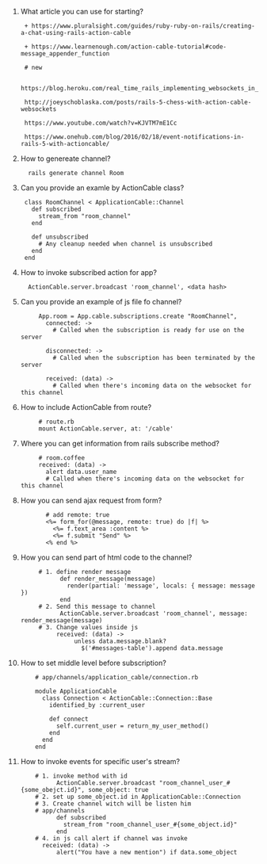 1. What article you can use for starting?
      
        + https://www.pluralsight.com/guides/ruby-ruby-on-rails/creating-a-chat-using-rails-action-cable
        
        + https://www.learnenough.com/action-cable-tutorial#code-message_appender_function
        
        # new
        
        https://blog.heroku.com/real_time_rails_implementing_websockets_in_rails_5_with_action_cable
        
        http://joeyschoblaska.com/posts/rails-5-chess-with-action-cable-websockets
        
        https://www.youtube.com/watch?v=KJVTM7mE1Cc
        
        https://www.onehub.com/blog/2016/02/18/event-notifications-in-rails-5-with-actioncable/
2. How to genereate channel?
      
         rails generate channel Room
3. Can you provide an examle by ActionCable class?
            
        class RoomChannel < ApplicationCable::Channel
          def subscribed
            stream_from "room_channel"
          end

          def unsubscribed
            # Any cleanup needed when channel is unsubscribed
          end
        end
4. How to invoke subscribed action for app?
      
         ActionCable.server.broadcast 'room_channel', <data hash>

5. Can you provide an example of js file fo channel?
      
            App.room = App.cable.subscriptions.create "RoomChannel",
              connected: ->
                # Called when the subscription is ready for use on the server

              disconnected: ->
                # Called when the subscription has been terminated by the server

              received: (data) ->
                # Called when there's incoming data on the websocket for this channel
6. How to include ActionCable from route?
            
            # route.rb
            mount ActionCable.server, at: '/cable'
            
7. Where you can get information from rails subscribe method?
            
            # room.coffee
            received: (data) ->
              alert data.user_name
              # Called when there's incoming data on the websocket for this channel
8. How you can send ajax request from form?
                  
              # add remote: true
              <%= form_for(@message, remote: true) do |f| %>
                <%= f.text_area :content %>
                <%= f.submit "Send" %>
              <% end %>
9. How you can send part of html code to the channel?
      
            # 1. define render message
                  def render_message(message)
                    render(partial: 'message', locals: { message: message })
                  end
            # 2. Send this message to channel
                  ActionCable.server.broadcast 'room_channel', message: render_message(message)
            # 3. Change values inside js
                 received: (data) ->
                      unless data.message.blank?
                        $('#messages-table').append data.message
10. How to set middle level before subscription?
            
            # app/channels/application_cable/connection.rb
            
            module ApplicationCable
              class Connection < ActionCable::Connection::Base
                identified_by :current_user

                def connect
                  self.current_user = return_my_user_method()
                end
              end
            end
11. How to invoke events for specific user's stream?
            
            # 1. invoke method with id
                  ActionCable.server.broadcast "room_channel_user_#{some_obejct.id}", some_object: true
            # 2. set up some_object.id in ApplicationCable::Connection
            # 3. Create channel witch will be listen him
            # app/channels
                  def subscribed
                    stream_from "room_channel_user_#{some_object.id}"
                  end
            # 4. in js call alert if channel was invoke
              received: (data) ->
                  alert("You have a new mention") if data.some_object
